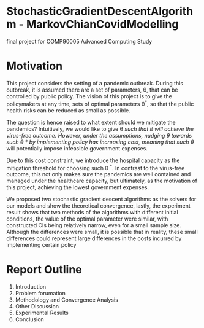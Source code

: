 # StochasticGradientDescentAlgorithm - MarkovChianCovidModelling

final project for COMP90005 Advanced Computing Study

# Motivation
This project considers the setting of a pandemic outbreak. During this outbreak, it is assumed there are a set of parameters, θ, that can be controlled by public policy. The vision of this project is to give the policymakers at any time, sets of optimal parameters θ<sup>*</sup>, so that the public health risks can be reduced as small as possible.

The question is hence raised to what extent should we mitigate the pandemics? Intuitively, we would like to give θ<sup>*</sup> such that it will achieve the virus-free outcome. However, under the assumptions, nudging θ towards such θ * by implementing policy has increasing cost, meaning that such θ<sup>*</sup> will potentially impose infeasible government expenses.

Due to this cost constraint, we introduce the hospital capacity as the mitigation threshold for
choosing such θ <sup>*</sup>. In contrast to the virus-free outcome, this not only makes sure the pandemics are well contained and managed under the healthcare capacity, but ultimately, as the motivation of this project, achieving the lowest government expenses.

We proposed two stochastic gradient descent algorithms as the solvers for our models and show the theoretical convergence, lastly, the experiment result shows that two methods of the algorithms with different initial conditions, the value of the optimal parameter were similar, with constructed CIs being relatively narrow, even for a small sample size. Although the differences were small, it is possible that in reality, these small differences could represent large differences in the costs incurred by implementing certain policy

# Report Outline
1. Introduction
2. Problem forumation
3. Methodology and Convergence Analysis
4. Other Discussion
5. Experimental Results
6. Conclusion
